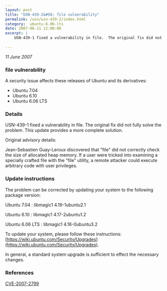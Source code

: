 ```yaml
---
layout: post
title: "USN-439-2&#58; file vulnerability"
permalink: /usn/usn-439-2/index.html
category:  ubuntu-6.06-lts
date: 2007-06-11 12:00:00
excerpt: |
    USN-439-1 fixed a vulnerability in file.  The original fix did not fully solve the problem.  This update provides a more complete solution.
    
--- 
```

 
 

*11 June 2007*

### file vulnerability

A security issue affects these releases of Ubuntu and its derivatives:

* Ubuntu 7.04
* Ubuntu 6.10
* Ubuntu 6.06 LTS

### Details

USN-439-1 fixed a vulnerability in file. The original fix did not fully solve the problem. This update provides a more complete solution.

Original advisory details:

 Jean-Sebastien Guay-Leroux discovered that &quot;file&quot; did not correctly check the size of allocated heap memory. If a user were tricked into examining a specially crafted file with the &quot;file&quot; utility, a remote attacker could execute arbitrary code with user privileges.

### Update instructions

The problem can be corrected by updating your system to the following package version:

Ubuntu 7.04
 : libmagic1 <span>4.19-1ubuntu2.1</span>

Ubuntu 6.10
 : libmagic1 <span>4.17-2ubuntu1.2</span>

Ubuntu 6.06 LTS
 : libmagic1 <span>4.16-0ubuntu3.2</span>

To update your system, please follow these instructions: [https://wiki.ubuntu.com/Security/Upgrades](https://wiki.ubuntu.com/Security/Upgrades).

In general, a standard system upgrade is sufficient to effect the necessary changes.

### References

 
 [CVE-2007-2799](http://people.ubuntu.com/~ubuntu-security/cve/CVE-2007-2799)
 

